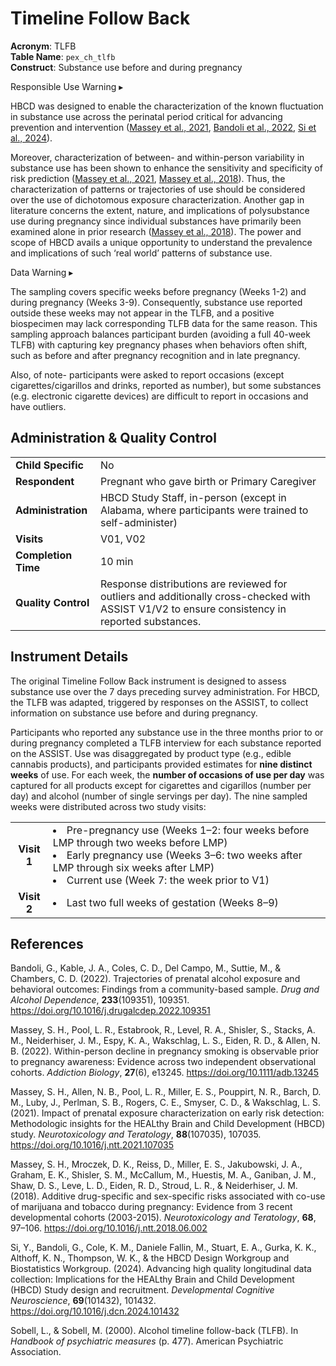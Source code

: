 # Timeline Follow Back
                              
**Acronym**: TLFB                           
**Table Name**: `pex_ch_tlfb`       
**Construct**: Substance use before and during pregnancy

<div id="alert" class="alert-banner" onclick="toggleCollapse(this)">
    <span class="emoji"><i class="fas fa-exclamation-circle"></i></span>
  <span class="text-with-link">
  <span class="text">Responsible Use Warning</i></span>
  <a class="anchor-link" href="#alert" title="Copy link">
  <i class="fa-solid fa-link"></i>
  </a>
  </span>
  <span class="arrow">▸</span>
</div>
<div class="alert-collapsible-content">
<p>HBCD was designed to enable the characterization of the known fluctuation in substance use across the perinatal period critical for advancing prevention and intervention (<a href="https://doi.org/10.1016/j.ntt.2021.107035">Massey et al., 2021</a>, <a href="https://doi.org/10.1016/j.drugalcdep.2022.109351">Bandoli et al., 2022</a>, <a href="https://doi.org/10.1016/j.dcn.2024.101432">Si et al., 2024</a>).</p>
<p>Moreover, characterization of between- and within-person variability in substance use has been shown to enhance the sensitivity and specificity of risk prediction (<a href="https://doi.org/10.1016/j.ntt.2021.107035">Massey et al., 2021</a>, <a href="https://doi.org/10.1016/j.ntt.2018.06.002">Massey et al., 2018</a>). Thus, the characterization of patterns or trajectories of use should be considered over the use of dichotomous exposure characterization. Another gap in literature concerns the extent, nature, and implications of polysubstance use during pregnancy since individual substances have primarily been examined alone in prior research (<a href="https://doi.org/10.1016/j.ntt.2018.06.002">Massey et al., 2018</a>). The power and scope of HBCD avails a unique opportunity to understand the prevalence and implications of such ‘real world’ patterns of substance use.</p> 
</div>

<div id="warning" class="warning-banner" onclick="toggleCollapse(this)">
    <span class="emoji"><i class="fas fa-exclamation-triangle"></i></span>
  <span class="text-with-link">
  <span class="text">Data Warning</i></span>
  <a class="anchor-link" href="#warning" title="Copy link">
  <i class="fa-solid fa-link"></i>
  </a>
  </span>
  <span class="arrow">▸</span>
</div>
<div class="warning-collapsible-content">
<p>The sampling covers specific weeks before pregnancy (Weeks 1-2) and during pregnancy (Weeks 3-9). Consequently, substance use reported outside these weeks may not appear in the TLFB, and a positive biospecimen may lack corresponding TLFB data for the same reason. This sampling approach balances participant burden (avoiding a full 40-week TLFB) with capturing key pregnancy phases when behaviors often shift, such as before and after pregnancy recognition and in late pregnancy.</p>
<p>Also, of note- participants were asked to report occasions (except cigarettes/cigarillos and drinks, reported as number), but some substances (e.g. electronic cigarette devices) are difficult to report in occasions and have outliers.</p>
</div>

## Administration & Quality Control

<table class="table-no-vertical-lines" style="width: 100%; border-collapse: collapse; table-layout: fixed;">
<tbody>
<tr><td><b>Child Specific</b></td>
<td>No</td></tr>
<tr><td><b>Respondent</b></td>
<td style="word-wrap: break-word; white-space: normal;">Pregnant who gave birth or Primary Caregiver</td></tr>
<tr><td><b>Administration</b></td>
<td style="word-wrap: break-word; white-space: normal;">HBCD Study Staff, in-person (except in Alabama, where participants were trained to self-administer)</td></tr>
<tr><td><b>Visits</b></td>
<td>V01, V02</td></tr>
<tr><td><b>Completion Time</b></td>
<td>10 min</td></tr>
<tr><td><b>Quality Control</b></td>
<td style="word-wrap: break-word; white-space: normal;">Response distributions are reviewed for outliers and additionally cross-checked with ASSIST V1/V2 to ensure consistency in reported substances.</td></tr>
</tbody>
</table>

## Instrument Details

The original Timeline Follow Back instrument is designed to assess substance use over the 7 days preceding survey administration. For HBCD, the TLFB was adapted, triggered by responses on the ASSIST, to collect information on substance use before and during pregnancy.

Participants who reported any substance use in the three months prior to or during pregnancy completed a TLFB interview for each substance reported on the ASSIST. Use was disaggregated by product type (e.g., edible cannabis products), and participants provided estimates for **nine distinct weeks** of use. For each week, the **number of occasions of use per day** was captured for all products except for cigarettes and cigarillos (number per day) and alcohol (number of single servings per day). The nine sampled weeks were distributed across two study visits:


<table class="table-no-vertical-lines" style="width: 100%; border-collapse: collapse; table-layout: fixed;">
  <tbody>
    <tr>
      <td style="text-align: center;"><strong>Visit 1</strong></td>
      <td style="text-align: center;">
        <ul style="list-style-position: inside; padding-left: 0; margin: 0 auto; display: inline-block; text-align: left;">
          <li>Pre-pregnancy use (Weeks 1–2: four weeks before LMP through two weeks before LMP)</li>
          <li>Early pregnancy use (Weeks 3–6: two weeks after LMP through six weeks after LMP)</li>
          <li>Current use (Week 7: the week prior to V1)</li>
        </ul>
      </td>
    </tr>
    <tr>
      <td style="text-align: center;"><strong>Visit 2</strong></td>
      <td>
        <ul style="list-style-position: inside; padding-left: 0; margin: 0 auto; display: inline-block; text-align: left;">
          <li>Last two full weeks of gestation (Weeks 8–9)</li>
        </ul>
      </td>
    </tr>
  </tbody>
</table>

## References
<div class="references">
  <p>Bandoli, G., Kable, J. A., Coles, C. D., Del Campo, M., Suttie, M., & Chambers, C. D. (2022). Trajectories of prenatal alcohol exposure and behavioral outcomes: Findings from a community-based sample. <i>Drug and Alcohol Dependence</i>, <b>233</b>(109351), 109351. <a href="https://doi.org/10.1016/j.drugalcdep.2022.109351" target="_blank">https://doi.org/10.1016/j.drugalcdep.2022.109351</a></p>
  <p>Massey, S. H., Pool, L. R., Estabrook, R., Level, R. A., Shisler, S., Stacks, A. M., Neiderhiser, J. M., Espy, K. A., Wakschlag, L. S., Eiden, R. D., & Allen, N. B. (2022). Within-person decline in pregnancy smoking is observable prior to pregnancy awareness: Evidence across two independent observational cohorts. <i>Addiction Biology</i>, <b>27</b>(6), e13245. <a href="https://doi.org/10.1111/adb.13245" target="_blank">https://doi.org/10.1111/adb.13245</a></p>
   <p>Massey, S. H., Allen, N. B., Pool, L. R., Miller, E. S., Pouppirt, N. R., Barch, D. M., Luby, J., Perlman, S. B., Rogers, C. E., Smyser, C. D., & Wakschlag, L. S. (2021). Impact of prenatal exposure characterization on early risk detection: Methodologic insights for the HEALthy Brain and Child Development (HBCD) study. <i>Neurotoxicology and Teratology</i>, <b>88</b>(107035), 107035. <a href="https://doi.org/10.1016/j.ntt.2021.107035" target="_blank">https://doi.org/10.1016/j.ntt.2021.107035</a></p>
  <p>Massey, S. H., Mroczek, D. K., Reiss, D., Miller, E. S., Jakubowski, J. A., Graham, E. K., Shisler, S. M., McCallum, M., Huestis, M. A., Ganiban, J. M., Shaw, D. S., Leve, L. D., Eiden, R. D., Stroud, L. R., & Neiderhiser, J. M. (2018). Additive drug-specific and sex-specific risks associated with co-use of marijuana and tobacco during pregnancy: Evidence from 3 recent developmental cohorts (2003-2015). <i>Neurotoxicology and Teratology</i>, <b>68</b>, 97–106. <a href="https://doi.org/10.1016/j.ntt.2018.06.002" target="_blank">https://doi.org/10.1016/j.ntt.2018.06.002</a></p>
   <p>Si, Y., Bandoli, G., Cole, K. M., Daniele Fallin, M., Stuart, E. A., Gurka, K. K., Althoff, K. N., Thompson, W. K., & the HBCD Design Workgroup and Biostatistics Workgroup. (2024). Advancing high quality longitudinal data collection: Implications for the HEALthy Brain and Child Development (HBCD) Study design and recruitment. <i>Developmental Cognitive Neuroscience</i>, <b>69</b>(101432), 101432. <a href="https://doi.org/10.1016/j.dcn.2024.101432" target="_blank">https://doi.org/10.1016/j.dcn.2024.101432</a></p>
  <p>Sobell, L., & Sobell, M. (2000). Alcohol timeline follow-back (TLFB). In <i>Handbook of psychiatric measures</i> (p. 477). American Psychiatric Association.</p>
  </div>